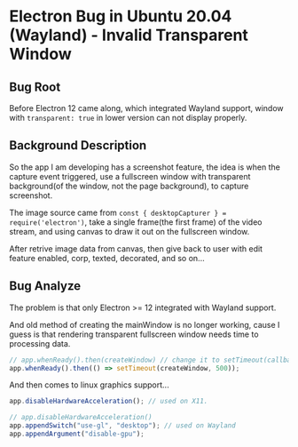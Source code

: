 # Electron Bug in Ubuntu 20.04 (Wayland) - Invalid Transparent Window

## Bug Root

Before Electron 12 came along, which integrated Wayland support, window with `transparent: true` in lower version can not display properly.

## Background Description

So the app I am developing has a screenshot feature, the idea is when the capture event triggered, use a fullscreen window with transparent background(of the window, not the page background), to capture screenshot.

The image source came from `const { desktopCapturer } = require('electron')`, take a single frame(the first frame) of the video stream, and using canvas to draw it out on the fullscreen window.

After retrive image data from canvas, then give back to user with edit feature enabled, corp, texted, decorated, and so on...

## Bug Analyze

The problem is that only Electron >= 12 integrated with Wayland support.

And old method of creating the mainWindow is no longer working, cause I guess is that rendering transparent fullscreen window needs time to processing data.

```javascript
// app.whenReady().then(createWindow) // change it to setTimeout(callback)
app.whenReady().then(() => setTimeout(createWindow, 500));
```

And then comes to linux graphics support...

```javascript
app.disableHardwareAcceleration(); // used on X11.
```

```javascript
// app.disableHardwareAcceleration()
app.appendSwitch("use-gl", "desktop"); // used on Wayland
app.appendArgument("disable-gpu");
```
